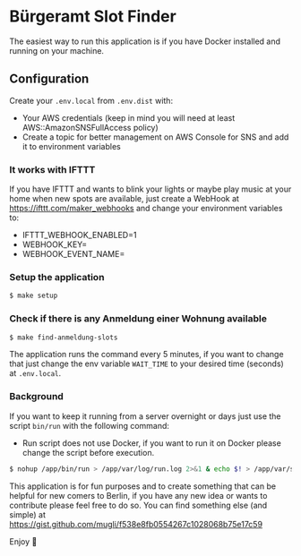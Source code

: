 Bürgeramt Slot Finder
===

The easiest way to run this application is if you have Docker installed and running on your machine.

## Configuration

Create your `.env.local` from `.env.dist` with: 
 - Your AWS credentials (keep in mind you will need at least AWS::AmazonSNSFullAccess policy)
 - Create a topic for better management on AWS Console for SNS and add it to environment variables
  
### It works with IFTTT

If you have IFTTT and wants to blink your lights or maybe play music at your home when new spots are available,
just create a WebHook at https://ifttt.com/maker_webhooks and change your environment variables to:
  - IFTTT_WEBHOOK_ENABLED=1
  - WEBHOOK_KEY=<your key>
  - WEBHOOK_EVENT_NAME=<your event name>

### Setup the application
```bash
$ make setup
```

### Check if there is any Anmeldung einer Wohnung available
```bash
$ make find-anmeldung-slots
```

The application runs the command every 5 minutes, if you want to change that just change the env variable `WAIT_TIME` to your desired time (seconds) at `.env.local`.

### Background

If you want to keep it running from a server overnight or days just use the script `bin/run` with the following command:
* Run script does not use Docker, if you want to run it on Docker please change the script before execution.

```bash
$ nohup /app/bin/run > /app/var/log/run.log 2>&1 & echo $! > /app/var/save_pid.txt
``` 

This application is for fun purposes and to create something that can be helpful for new comers to Berlin, if you have any new idea or wants to contribute please feel free to do so.
You can find something else (and simple) at https://gist.github.com/mugli/f538e8fb0554267c1028068b75e17c59
  
Enjoy :beers:
